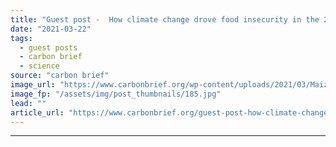 ```yaml
---
title: "Guest post -  How climate change drove food insecurity in the 2007 Lesotho drought"
date: "2021-03-22"
tags: 
  - guest posts
  - carbon brief
  - science
source: "carbon brief"
image_url: "https://www.carbonbrief.org/wp-content/uploads/2021/03/Maize-is-the-staple-diet-in-Lesotho-which-suffers-from-regular-bouts-of-food-insecurity_edited-107x71.jpg"
image_fp: "/assets/img/post_thumbnails/185.jpg"
lead: ""
article_url: "https://www.carbonbrief.org/guest-post-how-climate-change-drove-food-insecurity-in-the-2007-lesotho-drought"
---
```


---
